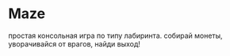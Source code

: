 # Maze
простая консольная игра по типу лабиринта. собирай монеты, уворачивайся от врагов, найди выход!
